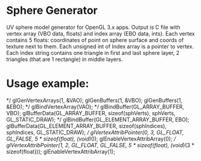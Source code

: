 # Sphere Generator
UV sphere model generator for OpenGL 3.x apps.
Output is C file with vertex array (VBO data, floats) and index array (EBO data, ints).
Each vertex contains 5 floats: coordinates of point on sphere surface and coords of texture next to them.
Each unsigned int of Index array is a pointer to vertex.
Each index string contains one triangle in first and last sphere layer, 2 triangles (that are 1 rectangle) in middle layers.

# Usage example:
*/
glGenVertexArrays(1, &VAO);
glGenBuffers(1, &VBO);
glGenBuffers(1, &EBO);
*/
glBindVertexArray(VAO);
*/
glBindBuffer(GL_ARRAY_BUFFER, VBO);
glBufferData(GL_ARRAY_BUFFER, sizeof(sphVerts), sphVerts, GL_STATIC_DRAW);
*/
glBindBuffer(GL_ELEMENT_ARRAY_BUFFER, EBO);
glBufferData(GL_ELEMENT_ARRAY_BUFFER, sizeof(sphIndices), sphIndices, GL_STATIC_DRAW);
*/
glVertexAttribPointer(0, 3, GL_FLOAT, GL_FALSE, 5 * sizeof(float), (void*)0);
glEnableVertexAttribArray(0);
*/
glVertexAttribPointer(1, 2, GL_FLOAT, GL_FALSE, 5 * sizeof(float), (void*)(3 * sizeof(float)));
glEnableVertexAttribArray(1);
